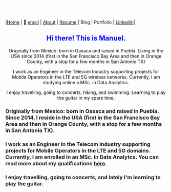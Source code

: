 #  *<span style="color:white"> About </span>*




|[Home](https://manuelsr26.github.io/) | 📧 [email](mailto:manuel.isr@outlook.com) | [About](https://manuelsr26.github.io/about) | [Resume](https://manuelsr26.github.io/cv) | Blog | Portfolio | [LinkedIn](https://www.linkedin.com/in/manuel-silva-ramirez/)|


 
## <center> <span style="color:blue"> Hi there! This is Manuel. </span>  </center>


<p style="text-align: center;">
<span style="color:black">Originally from Mexico: born in Oaxaca and raised in Puebla. Living in the USA since 2014 (first in the San Francisco Bay Area and then in Orange County, with a stop for a few months in San Antonio TX)</span>
</p>

<p style="text-align: center;">
<span style="color:black">I work as an Engineer in the Telecom Industry supporting projects for Mobile Operators in the LTE and 5G wireless networks. Currently, I am studying online a MSc. in Data Analytics.</span>
</p>

<p style="text-align: center;">
<span style="color:black">I enjoy travelling, going to concerts, hiking, and swimming. Learning to play the guitar in my spare time. </span>
</p>

### Originally from Mexico: born in Oaxaca and raised in Puebla. Since 2014, I reside in the USA (first in the San Francisco Bay Area and then in Orange County, with a stop for a few months in San Antonio TX).

### I work as an Engineer in the Telecom Industry supporting projects for Mobile Operators in the LTE and 5G domains. Currently, I am enrolled in an MSc. in Data Analytcs. You can read more about my qualifications [here](https://manuelsr26.github.io/cv).  

### I enjoy travelling, going to concerts, and lately I'm learning to play the guitar. 
